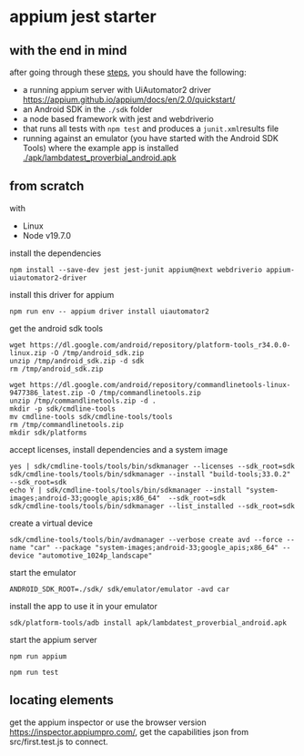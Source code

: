 # appium jest starter

## with the end in mind
after going through these [steps](#from-scratch), you should have the following:
* a running appium server with UiAutomator2 driver https://appium.github.io/appium/docs/en/2.0/quickstart/
* an Android SDK in the `./sdk` folder
* a node based framework with jest and webdriverio
* that runs all tests with `npm test` and produces a `junit.xml`results file
* running against an emulator (you have started with the Android SDK Tools) where the example app is installed [./apk/lambdatest_proverbial_android.apk](apk/lambdatest_proverbial_android.apk)


## from scratch
with
* Linux
* Node v19.7.0
 
install the dependencies
```shell
npm install --save-dev jest jest-junit appium@next webdriverio appium-uiautomator2-driver
```

install this driver for appium
```shell
npm run env -- appium driver install uiautomator2
```

get the android sdk tools
```shell
wget https://dl.google.com/android/repository/platform-tools_r34.0.0-linux.zip -O /tmp/android_sdk.zip
unzip /tmp/android_sdk.zip -d sdk
rm /tmp/android_sdk.zip

wget https://dl.google.com/android/repository/commandlinetools-linux-9477386_latest.zip -O /tmp/commandlinetools.zip
unzip /tmp/commandlinetools.zip -d .
mkdir -p sdk/cmdline-tools
mv cmdline-tools sdk/cmdline-tools/tools
rm /tmp/commandlinetools.zip
mkdir sdk/platforms
```

accept licenses, install dependencies and a system image
```shell
yes | sdk/cmdline-tools/tools/bin/sdkmanager --licenses --sdk_root=sdk
sdk/cmdline-tools/tools/bin/sdkmanager --install "build-tools;33.0.2"  --sdk_root=sdk
echo Y | sdk/cmdline-tools/tools/bin/sdkmanager --install "system-images;android-33;google_apis;x86_64"  --sdk_root=sdk
sdk/cmdline-tools/tools/bin/sdkmanager --list_installed --sdk_root=sdk
```

create a virtual device
```shell
sdk/cmdline-tools/tools/bin/avdmanager --verbose create avd --force --name "car" --package "system-images;android-33;google_apis;x86_64" --device "automotive_1024p_landscape" 
```

start the emulator
```shell
ANDROID_SDK_ROOT=./sdk/ sdk/emulator/emulator -avd car
```

install the app to use it in your emulator
```shell
sdk/platform-tools/adb install apk/lambdatest_proverbial_android.apk
```

start the appium server
```shell
npm run appium 
```

```shell
npm run test
```

## locating elements
get the appium inspector or use the browser version https://inspector.appiumpro.com/, get the capabilities json from src/first.test.js to connect.
